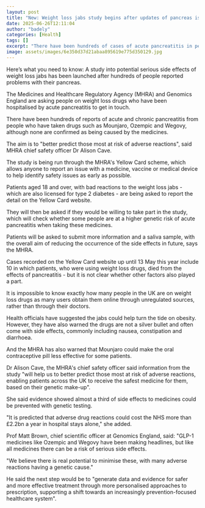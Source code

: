 ```yaml
---
layout: post
title: "New: Weight loss jabs study begins after updates of pancreas issues"
date: 2025-06-26T12:11:04
author: "badely"
categories: [Health]
tags: []
excerpt: "There have been hundreds of cases of acute pancreatitis in people who have also taken Mounjaro, Ozempic and Wegovy."
image: assets/images/6e350d37d21abaa895619e775d350129.jpg
---
```


Here’s what you need to know: A study into potential serious side effects of weight loss jabs has been launched after hundreds of people reported problems with their pancreas. 

The Medicines and Healthcare Regulatory Agency (MHRA) and Genomics England are asking people on weight loss drugs who have been hospitalised by acute pancreatitis to get in touch.

There have been hundreds of reports of acute and chronic pancreatitis from people who have taken drugs such as Mounjaro, Ozempic and Wegovy, although none are confirmed as being caused by the medicines. 

The aim is to "better predict those most at risk of adverse reactions", said MHRA chief safety officer Dr Alison Cave. 

The study is being run through the MHRA's Yellow Card scheme, which allows anyone to report an issue with a medicine, vaccine or medical device to help identify safety issues as early as possible.

Patients aged 18 and over, with bad reactions to the weight loss jabs - which are also licensed for type 2 diabetes - are being asked to report the detail on the Yellow Card website.

They will then be asked if they would be willing to take part in the study, which will check whether some people are at a higher genetic risk of acute pancreatitis when taking these medicines.

Patients will be asked to submit more information and a saliva sample, with the overall aim of reducing the occurrence of the side effects in future, says the MHRA. 

Cases recorded on the Yellow Card website up until 13 May this year include 10 in which patients, who were using weight loss drugs, died from the effects of pancreatitis - but it is not clear whether other factors also played a part.   

It is impossible to know exactly how many people in the UK are on weight loss drugs as many users obtain them online through unregulated sources, rather than through their doctors.   

Health officials have suggested the jabs could help turn the tide on obesity. However, they have also warned the drugs are not a silver bullet and often come with side effects, commonly including nausea, constipation and diarrhoea. 

And the MHRA has also warned that Mounjaro could make the oral contraceptive pill less effective for some patients.

Dr Alison Cave, the MHRA's chief safety officer said information from the study "will help us to better predict those most at risk of adverse reactions, enabling patients across the UK to receive the safest medicine for them, based on their genetic make-up". 

She said evidence showed almost a third of side effects to medicines could be prevented with genetic testing. 

"It is predicted that adverse drug reactions could cost the NHS more than £2.2bn a year in hospital stays alone," she added. 

Prof Matt Brown, chief scientific officer at Genomics England, said: "GLP-1 medicines like Ozempic and Wegovy have been making headlines, but like all medicines there can be a risk of serious side effects. 

"We believe there is real potential to minimise these, with many adverse reactions having a genetic cause."

He said the next step would be to "generate data and evidence for safer and more effective treatment through more personalised approaches to prescription, supporting a shift towards an increasingly prevention-focused healthcare system".

